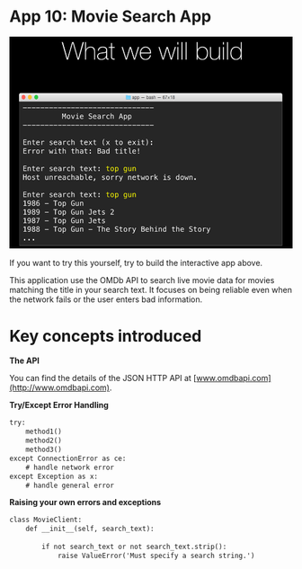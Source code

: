 # App 10: Movie Search App

![image](app-10-screenshot.png)
 
If you want to try this yourself, try to build the interactive app above. 

This application use the OMDb API to search live movie data for movies matching the title in your search text. It focuses on being reliable even when the network fails or the user enters bad information.

Key concepts introduced
=================

**The API**

You can find the details of the JSON HTTP API at [www.omdbapi.com](http://www.omdbapi.com).

**Try/Except Error Handling**

    try:
        method1()
        method2()
        method3()
    except ConnectionError as ce:
        # handle network error
    except Exception as x:
        # handle general error

**Raising your own errors and exceptions**

    class MovieClient:
        def __init__(self, search_text):

            if not search_text or not search_text.strip():
                raise ValueError('Must specify a search string.')

